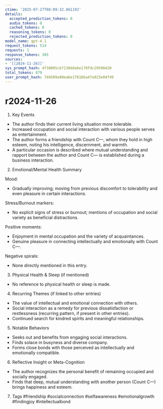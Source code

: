 ```yaml
---
ctime: '2025-07-27T08:09:32.861193'
details:
  accepted_prediction_tokens: 0
  audio_tokens: 0
  cached_tokens: 0
  reasoning_tokens: 0
  rejected_prediction_tokens: 0
model_name: gpt-4.1
request_tokens: 514
requests: 1
response_tokens: 365
sources:
- '[[2024-11-26]]'
sys_prompt_hash: 4f38005cb7130dda6e170fdc29590420
total_tokens: 879
user_prompt_hash: 7d4509a90eabe176166a47a923e04f49
---
```

# r2024-11-26

1. Key Events
- The author finds their current living situation more tolerable.
- Increased occupation and social interaction with various people serves as entertainment.
- The author forms a friendship with Count C—, whom they hold in high esteem, noting his intelligence, discernment, and warmth.
- A particular occasion is described where mutual understanding and rapport between the author and Count C— is established during a business interaction.

2. Emotional/Mental Health Summary

Mood:
- Gradually improving; moving from previous discomfort to tolerability and even pleasure in certain interactions.

Stress/Burnout markers:
- No explicit signs of stress or burnout; mentions of occupation and social variety as beneficial distractions.

Positive moments:
- Enjoyment in mental occupation and the variety of acquaintances.
- Genuine pleasure in connecting intellectually and emotionally with Count C—.

Negative spirals:
- None directly mentioned in this entry.

3. Physical Health & Sleep (if mentioned)
- No reference to physical health or sleep is made.

4. Recurring Themes (if linked to other entries)
- The value of intellectual and emotional connection with others.
- Social interaction as a remedy for previous dissatisfaction or restlessness (recurring pattern, if present in other entries).
- Continued search for kindred spirits and meaningful relationships.

5. Notable Behaviors
- Seeks out and benefits from engaging social interactions.
- Finds solace in busyness and diverse company.
- Forms close bonds with those perceived as intellectually and emotionally compatible.

6. Reflective Insight or Meta-Cognition
- The author recognizes the personal benefit of remaining occupied and socially engaged.
- Finds that deep, mutual understanding with another person (Count C—) brings happiness and esteem.

7. Tags
#friendship #socialconnection #selfawareness #emotionalgrowth #findingjoy #intellectualbond
